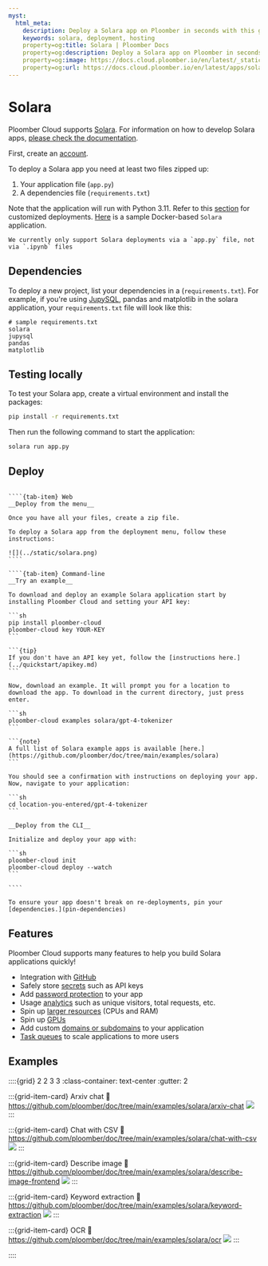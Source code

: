 ```yaml
---
myst:
  html_meta:
    description: Deploy a Solara app on Ploomber in seconds with this guide.
    keywords: solara, deployment, hosting
    property=og:title: Solara | Ploomber Docs
    property=og:description: Deploy a Solara app on Ploomber in seconds with this guide.
    property=og:image: https://docs.cloud.ploomber.io/en/latest/_static/opengraph-images-solara.png
    property=og:url: https://docs.cloud.ploomber.io/en/latest/apps/solara.html
---
```



# Solara

Ploomber Cloud supports [Solara](https://solara.dev/). For information on how to develop Solara apps, [please check the documentation](https://solara.dev/docs).

First, create an [account](https://platform.ploomber.io/register?utm_source=solara&utm_medium=documentation).

To deploy a Solara app you need at least two files zipped up:

1. Your application file (`app.py`)
2. A dependencies file (`requirements.txt`)

Note that the application will run with Python 3.11. Refer to this [section](../faq/faq.md#customize-deployment) for customized deployments.
[Here](https://github.com/ploomber/doc/tree/main/examples/solara/docker-based) is a sample Docker-based `Solara` application.


```{note}
We currently only support Solara deployments via a `app.py` file, not via `.ipynb` files
```

## Dependencies

To deploy a new project, list your dependencies in a (`requirements.txt`). For example, if you're using [JupySQL](https://jupysql.ploomber.io), pandas and matplotlib in the solara application, your `requirements.txt` file will look like this:

```
# sample requirements.txt
solara
jupysql
pandas
matplotlib
```

## Testing locally

To test your Solara app, create a virtual environment and install the packages:

```bash
pip install -r requirements.txt
```

Then run the following command to start the application:

```bash
solara run app.py
```

## Deploy

`````{tab-set}

````{tab-item} Web
__Deploy from the menu__

Once you have all your files, create a zip file.

To deploy a Solara app from the deployment menu, follow these instructions:

![](../static/solara.png)
````

````{tab-item} Command-line
__Try an example__

To download and deploy an example Solara application start by installing Ploomber Cloud and setting your API key:

```sh
pip install ploomber-cloud
ploomber-cloud key YOUR-KEY
```

```{tip}
If you don't have an API key yet, follow the [instructions here.](../quickstart/apikey.md)
```

Now, download an example. It will prompt you for a location to download the app. To download in the current directory, just press enter.

```sh
ploomber-cloud examples solara/gpt-4-tokenizer
```

```{note}
A full list of Solara example apps is available [here.](https://github.com/ploomber/doc/tree/main/examples/solara)
```

You should see a confirmation with instructions on deploying your app. Now, navigate to your application:

```sh
cd location-you-entered/gpt-4-tokenizer
```

__Deploy from the CLI__

Initialize and deploy your app with:

```sh
ploomber-cloud init
ploomber-cloud deploy --watch
```

````
`````


```{tip}
To ensure your app doesn't break on re-deployments, pin your [dependencies.](pin-dependencies)
```

## Features

Ploomber Cloud supports many features to help you build Solara applications quickly!

- Integration with [GitHub](../user-guide/github.md)
- Safely store [secrets](../user-guide/secrets.md) such as API keys
- Add [password protection](../user-guide/password.md) to your app
- Usage [analytics](../user-guide/analytics.md) such as unique visitors, total requests, etc.
- Spin up [larger resources](../user-guide/resources.md) (CPUs and RAM)
- Spin up [GPUs](../user-guide/gpu.md)
- Add custom [domains or subdomains](../user-guide/custom-domains.md) to your application
- [Task queues](task-queues) to scale applications to more users


## Examples

::::{grid} 2 2 3 3
:class-container: text-center
:gutter: 2


:::{grid-item-card} Arxiv chat
:link: https://github.com/ploomber/doc/tree/main/examples/solara/arxiv-chat
![](https://github.com/ploomber/doc/raw/main/examples/solara/arxiv-chat/screenshot.webp)
:::

:::{grid-item-card} Chat with CSV
:link: https://github.com/ploomber/doc/tree/main/examples/solara/chat-with-csv
![](https://github.com/ploomber/doc/raw/main/examples/solara/chat-with-csv/screenshot.webp)
:::

:::{grid-item-card} Describe image
:link: https://github.com/ploomber/doc/tree/main/examples/solara/describe-image-frontend
![](https://github.com/ploomber/doc/raw/main/examples/solara/describe-image-frontend/screenshot.webp)
:::

:::{grid-item-card} Keyword extraction
:link: https://github.com/ploomber/doc/tree/main/examples/solara/keyword-extraction
![](https://github.com/ploomber/doc/raw/main/examples/solara/keyword-extraction/screenshot.webp)
:::

:::{grid-item-card} OCR
:link: https://github.com/ploomber/doc/tree/main/examples/solara/ocr
![](https://github.com/ploomber/doc/raw/main/examples/solara/ocr/screenshot.webp)
:::


::::

